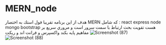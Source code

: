 # MERN_node
هدف از اين برنامه   تقريبا فول استك به اختصار 
MERN 
كه شامل :
react express node mongo bootstrap
 هست تقويت بحث ارتباط با سمت سرور است و مروري سريع بر مفاهيم پايه  بكند واكسپرس و فرانت اند و ريكت
![Screenshot (87)](https://user-images.githubusercontent.com/75145283/116680433-ee31fb00-a9c0-11eb-8566-b3a26c8a6009.png)
![Screenshot (88)](https://user-images.githubusercontent.com/75145283/116680486-fbe78080-a9c0-11eb-8c41-f82775f0504e.png)
